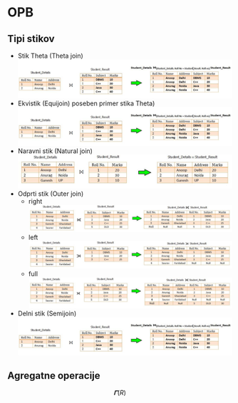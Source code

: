 # OPB


## Tipi stikov
- Stik Theta (Theta join)
![Theta](img/Theta.jpeg)
- Ekvistik (Equijoin) poseben primer stika Theta)
  ![Theta](img/Theta.jpeg)
- Naravni stik (Natural join)
  ![Theta](img/Natural.jpeg)
- Odprti stik (Outer join)
  - right
  ![Theta](img/RightOuter.jpeg)
  - left
  ![Theta](img/LeftOuter.jpeg)
  - full
  ![Theta](img/FullOuter.jpeg)
- Delni stik (Semijoin)
![Theta](img/Theta.jpeg)

## Agregatne operacije

$$𝚪(R)$$

